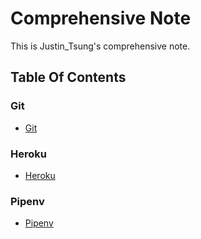 # Comprehensive Note

This is Justin_Tsung's comprehensive note.

## Table Of Contents

### Git

* [Git](git/Git.md)

### Heroku

* [Heroku](heroku/Heroku.md)

### Pipenv

* [Pipenv](pipenv/Pipenv.md)
